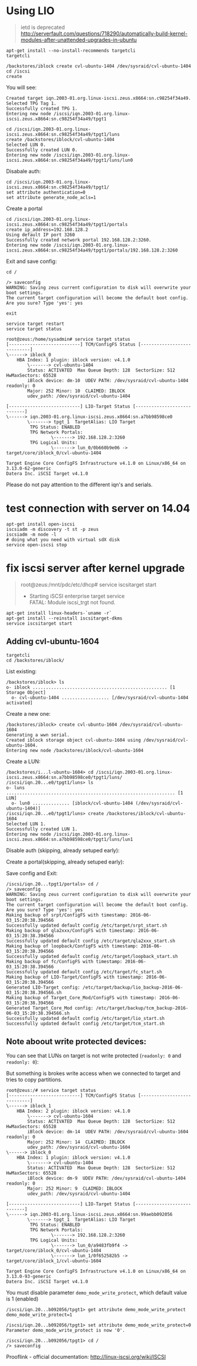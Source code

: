 # Using LIO

> ietd is deprecated
> http://serverfault.com/questions/718290/automatically-build-kernel-modules-after-unattended-upgrades-in-ubuntu

```
apt-get install --no-install-recommends targetcli
targetcli
```

```
/backstores/iblock create cvl-ubuntu-1404 /dev/sysraid/cvl-ubuntu-1404
cd /iscsi
create
```

You will see:

```
Created target iqn.2003-01.org.linux-iscsi.zeus.x8664:sn.c98254f34a49.
Selected TPG Tag 1.
Successfully created TPG 1.
Entering new node /iscsi/iqn.2003-01.org.linux-iscsi.zeus.x8664:sn.c98254f34a49/tpgt1
```

```
cd /iscsi/iqn.2003-01.org.linux-iscsi.zeus.x8664:sn.c98254f34a49/tpgt1/luns
create /backstores/iblock/cvl-ubuntu-1404
Selected LUN 0.
Successfully created LUN 0.
Entering new node /iscsi/iqn.2003-01.org.linux-iscsi.zeus.x8664:sn.c98254f34a49/tpgt1/luns/lun0
```

Disabale auth:

```
cd /iscsi/iqn.2003-01.org.linux-iscsi.zeus.x8664:sn.c98254f34a49/tpgt1/
set attribute authentication=0
set attribute generate_node_acls=1
```

Create a portal 

```
cd /iscsi/iqn.2003-01.org.linux-iscsi.zeus.x8664:sn.c98254f34a49/tpgt1/portals
create ip_address=192.168.128.2
Using default IP port 3260
Successfully created network portal 192.168.128.2:3260.
Entering new node /iscsi/iqn.2003-01.org.linux-iscsi.zeus.x8664:sn.c98254f34a49/tpgt1/portals/192.168.128.2:3260
```

Exit and save config:

```
cd /

/> saveconfig
WARNING: Saving zeus current configuration to disk will overwrite your boot settings.
The current target configuration will become the default boot config.
Are you sure? Type 'yes': yes

exit
```

```
service target restart
service target status

root@zeus:/home/sysadmin# service target status
[---------------------------] TCM/ConfigFS Status [----------------------------]
\------> iblock_0
	HBA Index: 1 plugin: iblock version: v4.1.0
        \-------> cvl-ubuntu-1404
        Status: ACTIVATED  Max Queue Depth: 128  SectorSize: 512  HwMaxSectors: 65528
        iBlock device: dm-10  UDEV PATH: /dev/sysraid/cvl-ubuntu-1404  readonly: 0
        Major: 252 Minor: 10  CLAIMED: IBLOCK
        udev_path: /dev/sysraid/cvl-ubuntu-1404

[---------------------------] LIO-Target Status [----------------------------]
\------> iqn.2003-01.org.linux-iscsi.zeus.x8664:sn.a7bb98598ce0
        \-------> tpgt_1  TargetAlias: LIO Target
         TPG Status: ENABLED
         TPG Network Portals:
                 \-------> 192.168.128.2:3260
         TPG Logical Units:
                 \-------> lun_0/0b660b9e06 -> target/core/iblock_0/cvl-ubuntu-1404

Target Engine Core ConfigFS Infrastructure v4.1.0 on Linux/x86_64 on 3.13.0-62-generic
Datera Inc. iSCSI Target v4.1.0
```

Please do not pay attention to the different iqn's and serials.

# test connection with server on 14.04

```
apt-get install open-iscsi
iscsiadm -m discovery -t st -p zeus
iscsiadm -m node -l
# doing what you need with virtual sdX disk
service open-iscsi stop
```

# fix iscsi server after kernel upgrade

>
>root@zeus:/mnt/pdc/etc/dhcp# service iscsitarget start
> * Starting iSCSI enterprise target service                                                                        
> FATAL: Module iscsi_trgt not found.

```
apt-get install linux-headers-`uname -r`
apt-get install --reinstall iscsitarget-dkms
service iscsitarget start
```

## Adding cvl-ubuntu-1604

```
targetcli
cd /backstores/iblock/
```

List existing:

```
/backstores/iblock> ls
o- iblock ................................................... [1 Storage Object]
  o- cvl-ubuntu-1404 .................. [/dev/sysraid/cvl-ubuntu-1404 activated]
```

Create a new one:

```
/backstores/iblock> create cvl-ubuntu-1604 /dev/sysraid/cvl-ubuntu-1604
Generating a wwn serial.
Created iblock storage object cvl-ubuntu-1604 using /dev/sysraid/cvl-ubuntu-1604.
Entering new node /backstores/iblock/cvl-ubuntu-1604
```

Create a LUN:

```
/backstores/i...l-ubuntu-1604> cd /iscsi/iqn.2003-01.org.linux-iscsi.zeus.x8664:sn.a7bb98598ce0/tpgt1/luns/
/iscsi/iqn.20...e0/tpgt1/luns> ls
o- luns ................................................................ [1 LUN]
  o- lun0 .............. [iblock/cvl-ubuntu-1404 (/dev/sysraid/cvl-ubuntu-1404)]
/iscsi/iqn.20...e0/tpgt1/luns> create /backstores/iblock/cvl-ubuntu-1604 
Selected LUN 1.
Successfully created LUN 1.
Entering new node /iscsi/iqn.2003-01.org.linux-iscsi.zeus.x8664:sn.a7bb98598ce0/tpgt1/luns/lun1
```

Disable auth (skipping, already setuped early):

Create a portal(skipping, already setuped early):

Save config and Exit:

```
/iscsi/iqn.20...tpgt1/portals> cd /
/> saveconfig 
WARNING: Saving zeus current configuration to disk will overwrite your boot settings.
The current target configuration will become the default boot config.
Are you sure? Type 'yes': yes
Making backup of srpt/ConfigFS with timestamp: 2016-06-03_15:20:38.394566
Successfully updated default config /etc/target/srpt_start.sh
Making backup of qla2xxx/ConfigFS with timestamp: 2016-06-03_15:20:38.394566
Successfully updated default config /etc/target/qla2xxx_start.sh
Making backup of loopback/ConfigFS with timestamp: 2016-06-03_15:20:38.394566
Successfully updated default config /etc/target/loopback_start.sh
Making backup of fc/ConfigFS with timestamp: 2016-06-03_15:20:38.394566
Successfully updated default config /etc/target/fc_start.sh
Making backup of LIO-Target/ConfigFS with timestamp: 2016-06-03_15:20:38.394566
Generated LIO-Target config: /etc/target/backup/lio_backup-2016-06-03_15:20:38.394566.sh
Making backup of Target_Core_Mod/ConfigFS with timestamp: 2016-06-03_15:20:38.394566
Generated Target_Core_Mod config: /etc/target/backup/tcm_backup-2016-06-03_15:20:38.394566.sh
Successfully updated default config /etc/target/lio_start.sh
Successfully updated default config /etc/target/tcm_start.sh
```
## Note aboout write protected devices:

You can see that LUNs on target is not write protected (`readonly: 0` and `readonly: 0`):

But something is brokes write access when we connected to target and tries to copy partitions.

```
root@zeus:/# service target status
[---------------------------] TCM/ConfigFS Status [----------------------------]
\------> iblock_1
	HBA Index: 2 plugin: iblock version: v4.1.0
        \-------> cvl-ubuntu-1604
        Status: ACTIVATED  Max Queue Depth: 128  SectorSize: 512  HwMaxSectors: 65528
        iBlock device: dm-14  UDEV PATH: /dev/sysraid/cvl-ubuntu-1604  readonly: 0
        Major: 252 Minor: 14  CLAIMED: IBLOCK
        udev_path: /dev/sysraid/cvl-ubuntu-1604
\------> iblock_0
	HBA Index: 1 plugin: iblock version: v4.1.0
        \-------> cvl-ubuntu-1404
        Status: ACTIVATED  Max Queue Depth: 128  SectorSize: 512  HwMaxSectors: 65528
        iBlock device: dm-9  UDEV PATH: /dev/sysraid/cvl-ubuntu-1404  readonly: 0
        Major: 252 Minor: 9  CLAIMED: IBLOCK
        udev_path: /dev/sysraid/cvl-ubuntu-1404

[---------------------------] LIO-Target Status [----------------------------]
\------> iqn.2003-01.org.linux-iscsi.zeus.x8664:sn.99aebb092056
        \-------> tpgt_1  TargetAlias: LIO Target
         TPG Status: ENABLED
         TPG Network Portals:
                 \-------> 192.168.128.2:3260
         TPG Logical Units:
                 \-------> lun_0/a9483fb9f4 -> target/core/iblock_0/cvl-ubuntu-1404
                 \-------> lun_1/0f652582b5 -> target/core/iblock_1/cvl-ubuntu-1604

Target Engine Core ConfigFS Infrastructure v4.1.0 on Linux/x86_64 on 3.13.0-93-generic
Datera Inc. iSCSI Target v4.1.0
```

You must disable parameter `demo_mode_write_protect`, which default value is 1 (enabled)

```
/iscsi/iqn.20...b092056/tpgt1> get attribute demo_mode_write_protect
demo_mode_write_protect=1 

/iscsi/iqn.20...b092056/tpgt1> set attribute demo_mode_write_protect=0
Parameter demo_mode_write_protect is now '0'.

/iscsi/iqn.20...b092056/tpgt1> cd /
/> saveconfig 
```

Prooflink - official documentation: http://linux-iscsi.org/wiki/ISCSI
